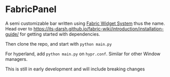 # FabricPanel

A semi customizable bar written using [Fabric Widget System](https://github.com/Fabric-Development/fabric) thus the name.
Head over to https://its-darsh.github.io/fabric-wiki/introduction/installation-guide/ for getting started with dependencies.

Then clone the repo, and start with `python main.py`


For hyperland, add `python main.py` on `hypr.conf`.
Similar for other Window managers.


This is still in early development and will include breaking changes
